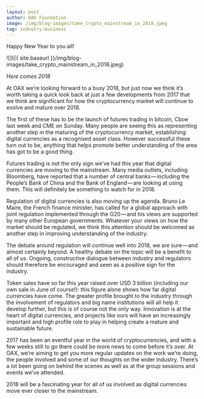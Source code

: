 ```yaml
---
layout: post
author: OAX Foundation
image: /img/blog-images/take_crypto_mainstream_in_2018.jpeg
tag: industry-business
---
```

Happy New Year to you all! 

![]({{ site.baseurl }}/img/blog-images/take_crypto_mainstream_in_2018.jpeg)

_Here comes 2018_

At OAX we’re looking forward to a busy 2018, but just now we think it’s worth taking a quick look back at just a few developments from 2017 that we think are significant for how the cryptocurrency market will continue to evolve and mature over 2018.

The first of these has to be the launch of futures trading in bitcoin, Cboe last week and CME on Sunday. Many people are seeing this as representing another step in the maturing of the cryptocurrency market, establishing digital currencies as a recognised asset class. However successful these turn out to be, anything that helps promote better understanding of the area has got to be a good thing.

Futures trading is not the only sign we’ve had this year that digital currencies are moving to the mainstream. Many media outlets, including Bloomberg, have reported that a number of central banks — including the People’s Bank of China and the Bank of England — are looking at using them. This will definitely be something to watch for in 2018.

Regulation of digital currencies is also moving up the agenda. Bruno Le Maire, the French finance minister, has called for a global approach with joint regulation implemented through the G20 — and his views are supported by many other European governments. Whatever your views on how the market should be regulated, we think this attention should be welcomed as another step in improving understanding of the industry.

The debate around regulation will continue well into 2018, we are sure — and almost certainly beyond. A healthy debate on the topic will be a benefit to all of us. Ongoing, constructive dialogue between industry and regulators should therefore be encouraged and seen as a positive sign for the industry.

Token sales have so far this year raised over USD 3 billion (including our own sale in June of course!): this figure alone shows how far digital currencies have come. The greater profile brought to the industry through the involvement of regulators and big name institutions will all help it develop further, but this is of course not the only way. Innovation is at the heart of digital currencies, and projects like ours will have an increasingly important and high profile role to play in helping create a mature and sustainable future.

2017 has been an eventful year in the world of cryptocurrencies, and with a few weeks still to go there could be more news to come before it’s over. At OAX, we’re aiming to get you more regular updates on the work we’re doing, the people involved and some of our thoughts on the wider industry. There’s a lot been going on behind the scenes as well as at the group sessions and events we’ve attended.

2018 will be a fascinating year for all of us involved as digital currencies move ever closer to the mainstream.
